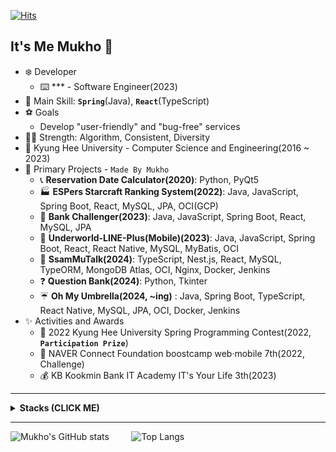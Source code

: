 [![Hits](https://hits.seeyoufarm.com/api/count/incr/badge.svg?url=https%3A%2F%2Fgithub.com%2Fmukhoplus&count_bg=%23CEE5D5&title_bg=%23D0B060&icon=&icon_color=%23E7E7E7&title=hi&edge_flat=true)](https://hits.seeyoufarm.com)

## It's Me Mukho 👋

- ❄️ Developer
  - ⌨️ *** - Software Engineer(2023)
- 🏪 Main Skill: **`Spring`**(Java), **``React``**(TypeScript)
- ⚽ Goals
  - Develop "user-friendly" and "bug-free" services
- 👩‍🎨 Strength: Algorithm, Consistent, Diversity
- 🌱 Kyung Hee University - Computer Science and Engineering(2016 ~ 2023)
- 👻 Primary Projects - `Made By Mukho`
  - 📞 **Reservation Date Calculator(2020)**: Python, PyQt5
  - 🏭 **ESPers Starcraft Ranking System(2022)**: Java, JavaScript, Spring Boot, React, MySQL, JPA, OCI(GCP)
  - 🏦 **Bank Challenger(2023)**: Java, JavaScript, Spring Boot, React, MySQL, JPA
  - 📗 **Underworld-LINE-Plus(Mobile)(2023)**: Java, JavaScript, Spring Boot, React, React Native, MySQL, MyBatis, OCI
  - 🍁 **SsamMuTalk(2024)**: TypeScript, Nest.js, React, MySQL, TypeORM, MongoDB Atlas, OCI, Nginx, Docker, Jenkins
  - ❓ **Question Bank(2024)**: Python, Tkinter
  - ☔ **Oh My Umbrella(2024, ~ing)** : Java, Spring Boot, TypeScript, React Native, MySQL, JPA, OCI, Docker, Jenkins
- ✨ Activities and Awards
  - 🥉 2022 Kyung Hee University Spring Programming Contest(2022, **`Participation Prize`**)
  - 🏃 NAVER Connect Foundation boostcamp web·mobile 7th(2022, Challenge)
  - 💰 KB Kookmin Bank IT Academy IT's Your Life 3th(2023)

---
<details>
  <summary>
    <b>Stacks (CLICK ME)</b>
  </summary>
  
  <div markdown="1">
    
  ### 💬 Languages
  
  <img src="https://img.shields.io/badge/C%2B%2B-00599C?style=for-the-badge&logo=C%2B%2B&logoColor=white"> <img src="https://img.shields.io/badge/Python-3776AB?style=for-the-badge&logo=Python&logoColor=white"> <img src="https://img.shields.io/badge/Java-007396?style=for-the-badge&logo=Java&logoColor=white"> <img src="https://img.shields.io/badge/JavaScript-F7DF1E?style=for-the-badge&logo=JavaScript&logoColor=white"><br>
  <img src="https://img.shields.io/badge/TypeScript-3178C6?style=for-the-badge&logo=TypeScript&logoColor=white"> <img src="https://img.shields.io/badge/kotlin-7F52FF?style=for-the-badge&logo=kotlin&logoColor=white"><br>
  <img src="https://img.shields.io/badge/C-A8B9CC?style=for-the-badge&logo=C&logoColor=white"> <img src="https://img.shields.io/badge/dart-0175C2?style=for-the-badge&logo=dart&logoColor=white"> <img src="https://img.shields.io/badge/VBA-D83B01?style=for-the-badge&logo=microsoft-office&logoColor=white">
  
  ### 📦 Backend
  
  <img src="https://img.shields.io/badge/Spring%20Boot-6DB33F?style=for-the-badge&logo=Spring%20Boot&logoColor=white"> <img src="https://img.shields.io/badge/Spring-6DB33F?style=for-the-badge&logo=Spring&logoColor=%2361DAFB"> <img src="https://img.shields.io/badge/NestJS-E0234E?style=for-the-badge&logo=nestjs&logoColor=%2361DAFB"> <img src="https://img.shields.io/badge/Express.js-000000?style=for-the-badge&logo=express&logoColor=%2361DAFB"><br>
  <img src="https://img.shields.io/badge/django-092E20?style=for-the-badge&logo=django&logoColor=white"> <img src="https://img.shields.io/badge/Postman-FF6C37?style=for-the-badge&logo=Postman&logoColor=white">

  ### 💾 Database

  <img src="https://img.shields.io/badge/MySQL-4479A1?style=for-the-badge&logo=MySQL&logoColor=white"> <img src="https://img.shields.io/badge/Oracle%20DB-F80000?style=for-the-badge&logo=Oracle&logoColor=white"> <img src="https://img.shields.io/badge/MariaDB-003545?style=for-the-badge&logo=MariaDB&logoColor=white"> <img src="https://img.shields.io/badge/MongoDB-47A248?style=for-the-badge&logo=MongoDB&logoColor=white">
  
  ### 🕸️ Frontend
  
  <img src="https://img.shields.io/badge/React-61DAFB?style=for-the-badge&logo=react&logoColor=black"> <img src="https://img.shields.io/badge/HTML-E34F26?style=for-the-badge&logo=HTML5&logoColor=white"> <img src="https://img.shields.io/badge/CSS-1572B6?style=for-the-badge&logo=CSS3&logoColor=white"><br>
  <img src="https://img.shields.io/badge/jQuery-0769AD?style=for-the-badge&logo=jQuery&logoColor=white"> <img src="https://img.shields.io/badge/Bootstrap-7952B3?style=for-the-badge&logo=Bootstrap&logoColor=white"> <img src="https://img.shields.io/badge/Ant%20Design-0170FE?style=for-the-badge&logo=Ant%20Design&logoColor=white"><br>

  ### 🌕 Mobile

  <img src="https://img.shields.io/badge/Android-3DDC84?style=for-the-badge&logo=Android&logoColor=white"> <img src="https://img.shields.io/badge/React%20Native-61DAFB?style=for-the-badge&logo=react&logoColor=white"> <img src="https://img.shields.io/badge/flutter-02569B?style=for-the-badge&logo=flutter&logoColor=white">

  ### ☁️ Cloud & DevOps
  
  <img src="https://img.shields.io/badge/Oracle%20Cloud-F80000?style=for-the-badge&logo=Oracle&logoColor=white"> <img src="https://img.shields.io/badge/Google%20Cloud-2088FF?style=for-the-badge&logo=googlecloud&logoColor=white"> <img src="https://img.shields.io/badge/Amazon%20AWS-232F3E?style=for-the-badge&logo=amazonaws&logoColor=white"><br>
  <img src="https://img.shields.io/badge/Nginx-009639?style=for-the-badge&logo=nginx&logoColor=white"> <img src="https://img.shields.io/badge/Docker-2496ED?style=for-the-badge&logo=docker&logoColor=white"> <img src="https://img.shields.io/badge/Jenkins-D24939?style=for-the-badge&logo=jenkins&logoColor=white"> <img src="https://img.shields.io/badge/Github%20Actions-4285F4?style=for-the-badge&logo=githubactions&logoColor=white">
  
  ### 🧰 IDE
  
  <img src="https://img.shields.io/badge/VSCode-007ACC?style=for-the-badge&logo=Visual%20Studio%20Code&logoColor=white"> <img src="https://img.shields.io/badge/IntelliJ%20IDEA-000000?style=for-the-badge&logo=intellij%20idea&logoColor=white"> <img src="https://img.shields.io/badge/Cursor%20IDE-000000?style=for-the-badge&logo=cursor&logoColor=white"><br>
  <img src="https://img.shields.io/badge/Visual%20Studio-5C2D91?style=for-the-badge&logo=Visual%20Studio&logoColor=white"> <img src="https://img.shields.io/badge/Eclipse%20IDE-2C2255?style=for-the-badge&logo=eclipse-ide&logoColor=white"> <img src="https://img.shields.io/badge/Android%20Studio-3DDC84?style=for-the-badge&logo=android-studio&logoColor=white"> <img src="https://img.shields.io/badge/Jupyter-F37626?style=for-the-badge&logo=jupyter&logoColor=white">
  
  ### 🖥️ OS
  
  <img src="https://img.shields.io/badge/Windows-0078D6?style=for-the-badge&logo=Windows&logoColor=white"> <img src="https://img.shields.io/badge/Mac%20OS-000000?style=for-the-badge&logo=macOS&logoColor=white"> <img src="https://img.shields.io/badge/Linux-FCC624?style=for-the-badge&logo=Linux&logoColor=white"> <img src="https://img.shields.io/badge/Android-3DDC84?style=for-the-badge&logo=Android&logoColor=white"> <img src="https://img.shields.io/badge/Ubuntu-E95420?style=for-the-badge&logo=ubuntu&logoColor=white">
  
  ### 🖱️ etc
  
  <img src="https://img.shields.io/badge/Github-181717?style=for-the-badge&logo=Github&logoColor=white"> <img src="https://img.shields.io/badge/Bitbucket-0052CC?style=for-the-badge&logo=Bitbucket&logoColor=white"> <img src="https://img.shields.io/badge/Gitlab-FC6D26?style=for-the-badge&logo=Gitlab&logoColor=white"> <img src="https://img.shields.io/badge/Sourcetree-0052CC?style=for-the-badge&logo=Sourcetree&logoColor=white"><br>
  <img src="https://img.shields.io/badge/Node.js-339933?style=for-the-badge&logo=nodedotjs&logoColor=white"> <img src="https://img.shields.io/badge/Qt-41CD52?style=for-the-badge&logo=Qt&logoColor=white"><br> 
  <img src="https://img.shields.io/badge/Google%20Drive-4285F4?style=for-the-badge&logo=Google%20Drive&logoColor=white"> <img src="https://img.shields.io/badge/Google%20Sheets-34A853?style=for-the-badge&logo=googlesheets&logoColor=white"> <img src="https://img.shields.io/badge/Microsoft%20Excel-217346?style=for-the-badge&logo=Microsoft%20Excel&logoColor=white"> <img src="https://img.shields.io/badge/Microsoft%20Access-A4373A?style=for-the-badge&logo=Microsoft%20Access&logoColor=white"><br>
  <img src="https://img.shields.io/badge/notion-000000?style=for-the-badge&logo=Notion&logoColor=white"> <img src="https://img.shields.io/badge/Discord-5865F2?style=for-the-badge&logo=discord&logoColor=white"> <img src="https://img.shields.io/badge/Adobe%20Premiere%20Pro-9999FF?style=for-the-badge&logo=adobepremierepro&logoColor=white">

  ### 🙏 Thanks to
  
  <img src="https://img.shields.io/badge/Naver-03C75A?style=for-the-badge&logo=naver&logoColor=white"> <img src="https://img.shields.io/badge/LG-A50034?style=for-the-badge&logo=lg&logoColor=white">

  - 👻 Projects
    - 👩‍🎤 Singer-Composer(2021): JavaScript, Express, AWS
    - 💻 Underworld-LINE(2022): JavaScript, Node.js, GCP
    - 🌨️ Mukho Minor Gallery(2023): JavaScript, Express, MySQL, OCI
    - ⏰ Mlock(2024): JavaScript, React
    - 📋 Mukho Mini Gallery(2024): Java, Spring Boot, MySQL, JPA, OCI, Nginx
    - 🥅 PungDeong(2024) : Dart, Flutter
   
  </div>
</details>

---

![Mukho's GitHub stats](https://github-readme-stats.vercel.app/api?username=mukhoplus&show_icons=true&theme=react)&nbsp;&nbsp;&nbsp;&nbsp;&nbsp;&nbsp;&nbsp;&nbsp; ![Top Langs](https://github-readme-stats.vercel.app/api/top-langs/?username=mukhoplus&layout=compact&theme=nightowl&langs_count=6&hide=html,css,makefile,tex,scss,ejs,jupyter%20notebook)
